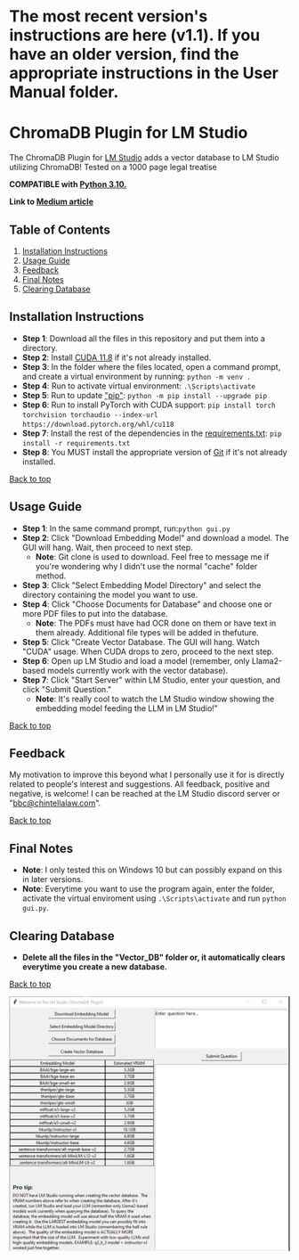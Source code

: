 <a name="top"></a>

# **The most recent version's instructions are here (v1.1).  If you have an older version, find the appropriate instructions in the User Manual folder.**

# ChromaDB Plugin for LM Studio

The ChromaDB Plugin for [LM Studio](https://lmstudio.ai/) adds a vector database to LM Studio utilizing ChromaDB! Tested on a 1000 page legal treatise

**COMPATIBLE with [Python 3.10.](https://www.python.org/downloads/release/python-31011/)**

**Link to [Medium article](https://medium.com/@vici0549/chromadb-plugin-for-lm-studio-5b3e2097154f)**

## Table of Contents
1. [Installation Instructions](#installation-instructions)
2. [Usage Guide](#usage-guide)
3. [Feedback](#feedback)
4. [Final Notes](#final-notes)
5. [Clearing Database](#clearing-database)

## Installation Instructions
* **Step 1**: Download all the files in this repository and put them into a directory.
* **Step 2**: Install [CUDA 11.8](https://developer.nvidia.com/cuda-11-8-0-download-archive) if it's not already installed.
* **Step 3**: In the folder where the files located, open a command prompt, and create a virtual environment by running: ```python -m venv .```
* **Step 4**: Run to activate virtual environment: ```.\Scripts\activate```
* **Step 5**: Run to update ["pip"](https://pip.pypa.io/en/stable/index.html): ```python -m pip install --upgrade pip```
* **Step 6**: Run to install PyTorch with CUDA support: ```pip install torch torchvision torchaudio --index-url https://download.pytorch.org/whl/cu118```
* **Step 7**: Install the rest of the dependencies in the [requirements.txt](https://github.com/MicrosoftDocs/visualstudio-docs/blob/main/docs/python/managing-required-packages-with-requirements-txt.md): ```pip install -r requirements.txt```
* **Step 8**: You MUST install the appropriate version of [Git](https://git-scm.com/downloads) if it's not already installed.

[Back to top](#top)

## Usage Guide
* **Step 1**: In the same command prompt, run:```python gui.py```
* **Step 2**: Click "Download Embedding Model" and download a model.  The GUI will hang.  Wait, then proceed to next step.
  * **Note**: Git clone is used to download.  Feel free to message me if you're wondering why I didn't use the normal "cache" folder method.
* **Step 3**: Click "Select Embedding Model Directory" and select the directory containing the model you want to use.
* **Step 4**: Click "Choose Documents for Database" and choose one or more PDF files to put into the database.
  * **Note**: The PDFs must have had OCR done on them or have text in them already. Additional file types will be added in thefuture.
* **Step 5**: Click "Create Vector Database.  The GUI will hang.  Watch "CUDA" usage.  When CUDA drops to zero, proceed to the next step.
* **Step 6**: Open up LM Studio and load a model (remember, only Llama2-based models currently work with the vector database).
* **Step 7**: Click "Start Server" within LM Studio, enter your question, and click "Submit Question."
  * **Note**: It's really cool to watch the LM Studio window showing the embedding model feeding the LLM in LM Studio!"

[Back to top](#top)

## Feedback
My motivation to improve this beyond what I personally use it for is directly related to people's interest and suggestions. All feedback, positive and negative, is welcome! I can be reached at the LM Studio discord server or "bbc@chintellalaw.com".

[Back to top](#top)

## Final Notes
* **Note**: I only tested this on Windows 10 but can possibly expand on this in later versions.
* **Note**: Everytime you want to use the program again, enter the folder, activate the virtual enviroment using `.\Scripts\activate` and run `python gui.py`.

## Clearing Database
* **Delete all the files in the "Vector_DB" folder or, it automatically clears everytime you create a new database.**

[Back to top](#top)

![Example Image](https://github.com/BBC-Esq/ChromaDB-Plugin-for-LM-Studio/raw/main/example.png)
